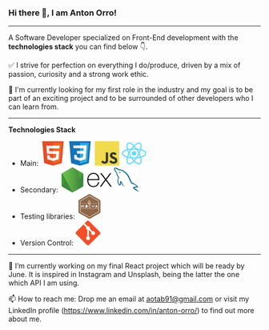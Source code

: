 ### Hi there 👋, I am Anton Orro!

---

A Software Developer specialized on Front-End development with the **technologies stack** you can find below 👇.

✅ I strive for perfection on everything I do/produce, driven by a mix of passion, curiosity and a strong work ethic.

🚀 I'm currently looking for my first role in the industry and my goal is to be part of an exciting project and to be surrounded of other developers who I can learn from.

---

**Technologies Stack**

 - Main: <img src='https://github.com/devicons/devicon/blob/master/icons/html5/html5-original.svg' alt='html5 logo' width='50' height='50' /> <img src='https://github.com/devicons/devicon/blob/master/icons/css3/css3-original.svg' alt='css3 logo' width='50' height='50' /> <img src='https://github.com/devicons/devicon/blob/master/icons/javascript/javascript-original.svg' alt='javascript logo' width='50' height='50' /> <img src= 'https://github.com/devicons/devicon/blob/master/icons/react/react-original.svg' alt='react logo' width='50' height='50' />
 - Secondary: <img src='https://github.com/devicons/devicon/blob/master/icons/nodejs/nodejs-original.svg' alt='node logo' width='50' height='50' /> <img src='https://github.com/devicons/devicon/blob/master/icons/express/express-original.svg' alt='express logo' width='50' height='50' /> <img src='https://github.com/devicons/devicon/blob/master/icons/mysql/mysql-original.svg' alt='mysql logo' width='50' height='50' />
 - Testing libraries: <img src='https://github.com/devicons/devicon/blob/master/icons/mocha/mocha-plain.svg' alt='mocha logo' width='50' height='50' />
 - Version Control: <img src='https://github.com/devicons/devicon/blob/master/icons/git/git-original.svg' alt='git logo' width='50' height='50' />

---

🔭 I’m currently working on my final React project which will be ready by June. It is inspired in Instagram and Unsplash, being the latter the one which API I am using.

📫 How to reach me: Drop me an email at aotab91@gmail.com or visit my LinkedIn profile (https://www.linkedin.com/in/anton-orro/) to find out more about me.
